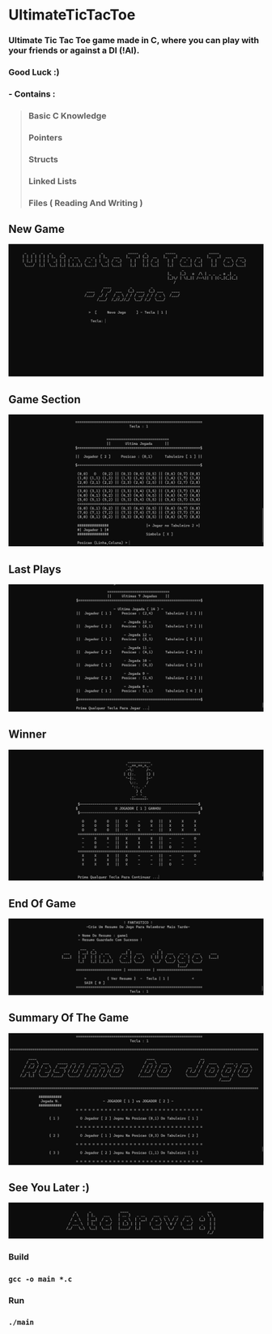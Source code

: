 # UltimateTicTacToe
### Ultimate Tic Tac Toe game made in C, where you can play with your friends or against a DI (!AI).
### Good Luck :)

### - Contains :
> ### Basic C Knowledge
> ### Pointers
> ### Structs
> ### Linked Lists
> ### Files ( Reading And Writing )

## New Game
![](Final%20Project%20Images/HomeSection.png)
## Game Section
![](Final%20Project%20Images/GameSection.png)
## Last Plays
![](Final%20Project%20Images/LastPlaysSection.png)
## Winner
![](Final%20Project%20Images/Winner.png)
## End Of Game
![](Final%20Project%20Images/EndOfGame.png)
## Summary Of The Game
![](Final%20Project%20Images/ResumeOfTheGame.png)
## See You Later :)
![](Final%20Project%20Images/SeeYouLater.png)

### Build 
### `gcc -o main *.c`
### Run
### `./main`
